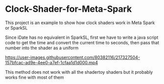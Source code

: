 # Clock-Shader-for-Meta-Spark

This project is an example to show how clock shaders work in Meta Spark or SparkSL 

Since iDate has no equivalent in SparkSL, first we have to write a java script code to get the time and convert the current time to seconds, then pass that number into the shader as a uniform

https://user-images.githubusercontent.com/80382116/217327504-157bfcac-ad9e-4ee0-a7ef-1cfaa1d1d000.mp4

This method does not work with all the shadertoy shaders but it probably works fine with most of them

